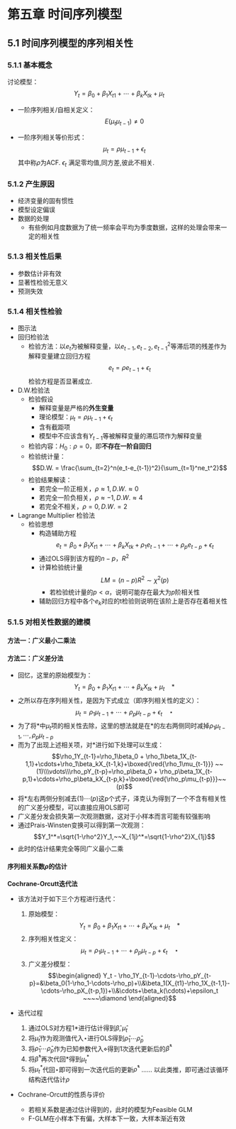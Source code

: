   # 第五章 时间序列模型

  ## 5.1 时间序列模型的序列相关性

  ### 5.1.1 基本概念

  讨论模型：
  $$Y_t = \beta_0 + \beta_1X_{t1}+\cdots+\beta_kX_{tk}+\mu_t$$

  - 一阶序列相关/自相关定义：
  $$E(\mu_t\mu_{t-1})\neq 0 $$

  - 一阶序列相关等价形式：
  $$\mu_t = \rho \mu_{t-1}+\epsilon_t$$
  其中称$\rho$为ACF. $\epsilon_t$ 满足零均值,同方差,彼此不相关.

  ### 5.1.2 产生原因

  - 经济变量的固有惯性
  - 模型设定偏误
  - 数据的处理
    - 有些例如月度数据为了统一频率会平均为季度数据，这样的处理会带来一定的相关性

  ### 5.1.3 相关性后果

  - 参数估计非有效
  - 显著性检验无意义
  - 预测失效

  ### 5.1.4 相关性检验

  - 图示法
  - 回归检验法
    - 检验方法：以$e_t$为被解释变量，以$e_{t-1},e_{t-2},e_{t-1}^2$等滞后项的残差作为解释变量建立回归方程
    $$e_t = \rho e_{t-1}+\epsilon_t$$
    检验方程是否显著成立.
  - D.W.检验法
    - 检验假设
      - 解释变量是严格的**外生变量**
      - 理论模型：$\mu_t = \rho \mu_{t-1}+\epsilon_t$
      - 含有截距项
      - 模型中不应该含有$Y_{t-1}$等被解释变量的滞后项作为解释变量
    - 检验内容：$H_0: \rho=0$，即**不存在一阶自回归**
    - 检验统计量：
    $$D.W. = \frac{\sum_{t=2}^n(e_t-e_{t-1})^2}{\sum_{t=1}^ne_t^2}$$
    - 检验结果解读：
      - 若完全一阶正相关，$\rho\approx1, D.W.\approx0$
      - 若完全一阶负相关，$\rho\approx-1,D.W.\approx4$
      - 若完全不相关，$\rho = 0, D.W. = 2$
  - Lagrange Multiplier 检验法
    - 检验思想
      - 构造辅助方程
      $$e_t =\beta_0 + \beta_1X_{t1}+\cdots+\beta_kX_{tk}+\rho_1 e_{t-1}+\cdots+\rho_p e_{t-p}+\epsilon_t$$
      - 通过OLS得到该方程的$n-p，R^2$
      - 计算检验统计量
      $$LM = (n-p)R^2\sim \chi^2(p)$$
        - 若检验统计量的$p<\alpha$，说明可能存在最大为$p$阶相关性
      - 辅助回归方程中各个$e_{k}$对应的t检验则说明在该阶上是否存在着相关性

  ### 5.1.5 对相关性数据的建模
  
  #### 方法一：广义最小二乘法

  #### 方法二：广义差分法
  - 回忆，这里的原始模型为：
  $$Y_t = \beta_0 + \beta_1X_{t1}+\cdots+\beta_kX_{tk}+\mu_t ~~~~\ast$$
  - 之所以存在序列相关性，是因为下式成立（即序列相关性的定义）：
  $$\mu_t = \rho_1 \mu_{t-1}+\cdots+\rho_p\mu_{t-p}+\epsilon_t ~~~~ \star $$
  - 为了将$\ast$中$\mu_t$项的相关性去除，这里的想法就是在$\ast$的左右两侧同时减掉$\rho_1\mu_{t-1},\cdots,\rho_p\mu_{t-p}$
  - 而为了出现上述相关项，对$\ast$进行如下处理可以生成：
  $$\rho_1Y_{t-1}=\rho_1\beta_0 + \rho_1\beta_1X_{t-1,1}+\cdots+\rho_1\beta_kX_{t-1,k}+\boxed{\red{\rho_1\mu_{t-1}}}
  ~~(1)\\\vdots\\\rho_pY_{t-p}=\rho_p\beta_0 + \rho_p\beta_1X_{t-p,1}+\cdots+\rho_p\beta_kX_{t-p,k}+\boxed{\red{\rho_p\mu_{t-p}}}~~(p)$$
  - 将$\ast$左右两侧分别减去$(1)\cdots(p)$这p个式子，泽克认为得到了一个不含有相关性的广义差分模型，可以直接应用OLS即可
  - 广义差分发会损失第一次观测数据，这对于小样本而言可能有较强影响
  - 通过Prais-Winsten变换可以得到第一次观测：
  $$Y_1^*=\sqrt{1-\rho^2}Y_1,~~X_{1j}^*=\sqrt{1-\rho^2}X_{1j}$$
  - 此时的估计结果完全等同广义最小二乘

  #### 序列相关系数$\rho$的估计

  **Cochrane-Orcutt迭代法**
  - 该方法对于如下三个方程进行迭代：
    1. 原始模型：
  $$Y_t = \beta_0 + \beta_1X_{t1}+\cdots+\beta_kX_{tk}+\mu_t ~~~~\ast$$
    2. 序列相关性定义：
  $$\mu_t = \rho_1 \mu_{t-1}+\cdots+\rho_p\mu_{t-p}+\epsilon_t ~~~~ \star$$
    3. 广义差分模型：
  $$\begin{aligned}
  Y_t - \rho_1Y_{t-1}-\cdots-\rho_pY_{t-p}=&\beta_0(1-\rho_1-\cdots-\rho_p)+\\&\beta_1(X_{t1}-\rho_1X_{t-1,1}-\cdots-\rho_pX_{t-p,1})+\\&\cdots+\beta_k(\cdots)+\epsilon_t   ~~~~\diamond
  \end{aligned}$$

  - 迭代过程
    1. 通过OLS对方程1$\ast$进行估计得到$\hat\beta,\hat\mu_t$
    2. 将$\hat\mu_t$作为观测值代入$\star$进行OLS得到$\hat\rho_1\cdots\hat\rho_p$
    3. 将$\hat\rho_1\cdots\hat\rho_p$作为已知参数代入$\diamond$得到1次迭代更新后的$\hat\beta^*$
    4. 将$\hat\beta^*$再次代回$\ast$得到$\mu_t^*$
    5. 将$\mu_t^*$代回$\star$即可得到一次迭代后的更新$\hat\rho^*$
    ……
    以此类推，即可通过该循环结构迭代估计$\rho$

 - Cochrane-Orcutt的性质与评价
   - 若相关系数是通过估计得到的，此时的模型为Feasible GLM
   - F-GLM在小样本下有偏，大样本下一致，大样本渐近有效